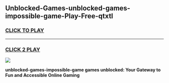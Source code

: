 
## Unblocked-Games-unblocked-games-impossible-game-Play-Free-qtxtl
<h3>
<a href="https://premium76.site?title=unblocked-games-impossible-game&ref=10A">CLICK TO PLAY</a></h3>
<hr>

<h3>
<a href="https://premium76.site?title=unblocked-games-impossible-game&ref=10A">CLICK 2 PLAY</a>
  
</h3>

<a href="https://premium76.site?title=unblocked-games-impossible-game&ref=10A"><img src="https://clearcache.store/games.png"></a>


**unblocked-games-impossible-game games unblocked: Your Gateway to Fun and Accessible Online Gaming**
